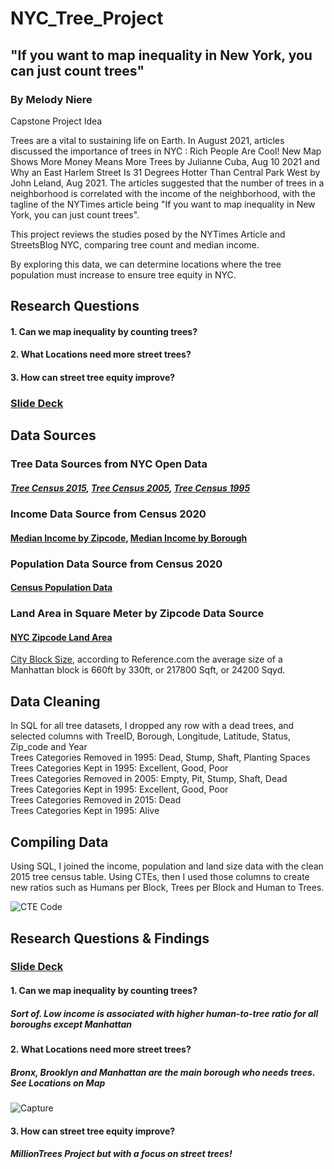 # NYC_Tree_Project

## "If you want to map inequality in New York, you can just count trees"

### By Melody Niere
Capstone Project Idea

Trees are a vital to sustaining life on Earth. In August 2021, articles discussed the importance of trees in NYC : Rich People Are Cool! New Map Shows More Money Means More Trees by Julianne Cuba, Aug 10 2021 and Why an East Harlem Street Is 31 Degrees Hotter Than Central Park West by John Leland, Aug 2021. The articles suggested that the number of trees in a neighborhood is correlated with the income of the neighborhood, with the tagline of the NYTimes article being "If you want to map inequality in New York, you can just count trees".

This project reviews the studies posed by the NYTimes Article and StreetsBlog NYC, comparing tree count and median income. 

By exploring this data, we can determine locations where the tree population must increase to ensure tree equity in NYC.

## Research Questions
#### 1. Can we map inequality by counting trees?
#### 2. What Locations need more street trees?
#### 3. How can street tree equity improve?

### [Slide Deck](https://docs.google.com/presentation/d/1BTHPcIO9yIXSr6-tMOrIfpkWUPi4U1P9G56NS2iJShU/edit?usp=sharing)

## Data Sources

### Tree Data Sources from NYC Open Data
##### [Tree Census 2015](https://data.cityofnewyork.us/Environment/2015-Street-Tree-Census-Tree-Data/pi5s-9p35),    [Tree Census 2005](https://data.cityofnewyork.us/Environment/2005-Street-Tree-Census/29bw-z7pj),    [Tree Census 1995](https://data.cityofnewyork.us/Environment/1995-Street-Tree-Census/kyad-zm4j)


### Income Data Source from Census 2020
#### [Median Income by Zipcode](https://data.census.gov/table?t=Income+and+Poverty&g=0500000US36005$8600000,36047$8600000,36061$8600000,36081$8600000,36085$8600000&tid=ACSST5Y2020.S1901),    [Median Income by Borough](https://www.census.gov/quickfacts/fact/table/queenscountynewyork,richmondcountynewyork,kingscountynewyork,newyorkcountynewyork,bronxcountynewyork/PST045221)

### Population Data Source from Census 2020
#### [Census Population Data](https://data.census.gov/table?t=Population+Total&g=0500000US36005$8600000,36047$8600000,36061$8600000,36081$8600000,36085$8600000&tid=ACSDT5Y2020.B01003)

### Land Area in Square Meter by Zipcode Data Source
#### [NYC Zipcode Land Area](https://namecensus.com/zip-codes/new-york/city/new-york/)
[City Block Size](https://www.reference.com/history-geography/many-acres-city-block-c2e3daa4355c15a2), according to Reference.com the average size of a Manhattan block is 660ft by 330ft, or 217800 Sqft, or 24200 Sqyd.

## Data Cleaning
In SQL for all tree datasets, I dropped any row with a dead trees, and selected columns with TreeID, Borough, Longitude, Latitude, Status, Zip_code and Year
<br> Trees Categories Removed in 1995: Dead, Stump, Shaft, Planting Spaces       
Trees Categories Kept in 1995: Excellent, Good, Poor
<br> Trees Categories Removed in 2005: Empty, Pit, Stump, Shaft, Dead            
Trees Categories Kept in 1995: Excellent, Good, Poor
<br> Trees Categories Removed in 2015: Dead                                      
Trees Categories Kept in 1995: Alive

## Compiling Data
Using SQL, I joined the income, population and land size data with the clean 2015 tree census table. 
Using CTEs, then I used those columns to create new ratios such as Humans per Block, Trees per Block and Human to Trees. 

![CTE Code](https://user-images.githubusercontent.com/105595931/208743192-c190b18b-b46f-40b0-a49d-1efc10985828.JPG)

## Research Questions & Findings
### [Slide Deck](https://docs.google.com/presentation/d/1BTHPcIO9yIXSr6-tMOrIfpkWUPi4U1P9G56NS2iJShU/edit?usp=sharing)

#### 1. Can we map inequality by counting trees?
##### Sort of. Low income is associated with higher human-to-tree ratio for all boroughs except Manhattan
#### 2. What Locations need more street trees?
##### Bronx, Brooklyn and Manhattan are the main borough who needs trees. See Locations on Map
![Capture](https://user-images.githubusercontent.com/105595931/208744346-a4d23842-8cd9-423b-8887-a36cdae3df0f.JPG)
#### 3. How can street tree equity improve?
##### MillionTrees Project but with a focus on street trees!
